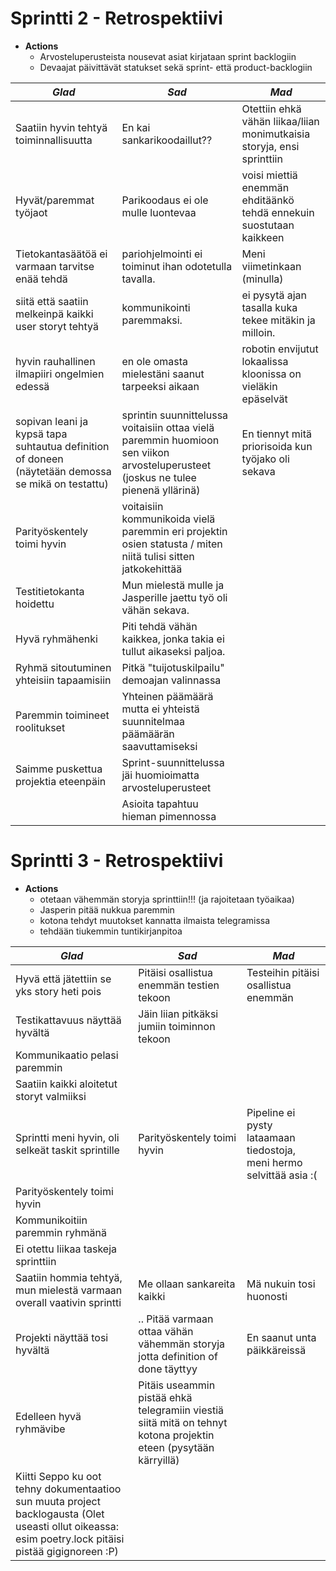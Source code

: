 # Sprintti 2 - Retrospektiivi
* **Actions**
   * Arvosteluperusteista nousevat asiat kirjataan sprint backlogiin
   * Devaajat päivittävät statukset sekä sprint- että product-backlogiin

|_Glad_                                                          |_Sad_                                                           |_Mad_                                                           |
|----------------------------------------------------------------|----------------------------------------------------------------|----------------------------------------------------------------|
|Saatiin hyvin tehtyä toiminnallisuutta                          |En kai sankarikoodaillut??                                      |Otettiin ehkä vähän liikaa/liian monimutkaisia storyja, ensi sprinttiin
|Hyvät/paremmat työjaot                                          |Parikoodaus ei ole mulle luontevaa                              |voisi miettiä enemmän ehditäänkö tehdä ennekuin suostutaan kaikkeen
|Tietokantasäätöä ei varmaan tarvitse enää tehdä                 |pariohjelmointi ei toiminut ihan odotetulla tavalla.            |Meni viimetinkaan (minulla)
|siitä että saatiin melkeinpä kaikki user storyt tehtyä          |kommunikointi paremmaksi.                                       |ei pysytä ajan tasalla kuka tekee mitäkin ja milloin.
|hyvin rauhallinen ilmapiiri ongelmien edessä                    |en ole omasta mielestäni saanut tarpeeksi aikaan                |robotin envijutut lokaalissa kloonissa on vieläkin epäselvät
|sopivan leani ja kypsä tapa suhtautua definition of doneen (näytetään demossa se mikä on testattu)|sprintin suunnittelussa voitaisiin ottaa vielä paremmin huomioon sen viikon arvosteluperusteet (joskus ne tulee pienenä yllärinä)|En tiennyt mitä priorisoida kun työjako oli sekava
|Parityöskentely toimi hyvin                                     |voitaisiin kommunikoida vielä paremmin eri projektin osien statusta / miten niitä tulisi sitten jatkokehittää|
|Testitietokanta hoidettu                                        |Mun mielestä mulle ja Jasperille jaettu työ oli vähän sekava.   |
|Hyvä ryhmähenki                                                 |Piti tehdä vähän kaikkea, jonka takia ei tullut aikaseksi paljoa.|
|Ryhmä sitoutuminen yhteisiin tapaamisiin                        |Pitkä "tuijotuskilpailu" demoajan valinnassa                    |
|Paremmin toimineet roolitukset                                  |Yhteinen päämäärä mutta ei yhteistä suunnitelmaa päämäärän saavuttamiseksi|
|Saimme puskettua projektia eteenpäin                            |Sprint-suunnittelussa jäi huomioimatta arvosteluperusteet       |
|                                                                |Asioita tapahtuu hieman pimennossa                              |


# Sprintti 3 - Retrospektiivi
* **Actions**
   * otetaan vähemmän storyja sprinttiin!!! (ja rajoitetaan työaikaa)
   * Jasperin pitää nukkua paremmin
   * kotona tehdyt muutokset kannatta ilmaista telegramissa
   * tehdään tiukemmin tuntikirjanpitoa

| _Glad_                                                   | _Sad_                                                         | _Mad_                                                             |
|----------------------------------------------------------|---------------------------------------------------------------|-------------------------------------------------------------------|
| Hyvä että jätettiin se yks story heti pois               | Pitäisi osallistua enemmän testien tekoon                     | Testeihin pitäisi osallistua enemmän                                |
| Testikattavuus näyttää hyvältä                            | Jäin liian pitkäksi jumiin toiminnon tekoon                  |                                                                    |
| Kommunikaatio pelasi paremmin                             |                                                               |                                                                    |
| Saatiin kaikki aloitetut storyt valmiiksi                 |                                                               |                                                                    |
| Sprintti meni hyvin, oli selkeät taskit sprintille         | Parityöskentely toimi hyvin                                    | Pipeline ei pysty lataamaan tiedostoja, meni hermo selvittää asia :( |
| Parityöskentely toimi hyvin                                |                                                               |                                                                    |
| Kommunikoitiin paremmin ryhmänä                           |                                                               |                                                                    |
| Ei otettu liikaa taskeja sprinttiin                       |                                                               |                                                                    |
| Saatiin hommia tehtyä, mun mielestä varmaan overall vaativin sprintti | Me ollaan sankareita kaikki                              | Mä nukuin tosi huonosti                                           |
| Projekti näyttää tosi hyvältä                             | .. Pitää varmaan ottaa vähän vähemmän storyja jotta definition of done täyttyy | En saanut unta päikkäreissä                                   |
| Edelleen hyvä ryhmävibe                                    | Pitäis useammin pistää ehkä telegramiin viestiä siitä mitä on tehnyt kotona projektin eteen (pysytään kärryillä) |                                                                   |
| Kiitti Seppo ku oot tehny dokumentaatioo sun muuta project backlogausta (Olet useasti ollut oikeassa: esim poetry.lock pitäisi pistää gigignoreen :P) | | |
